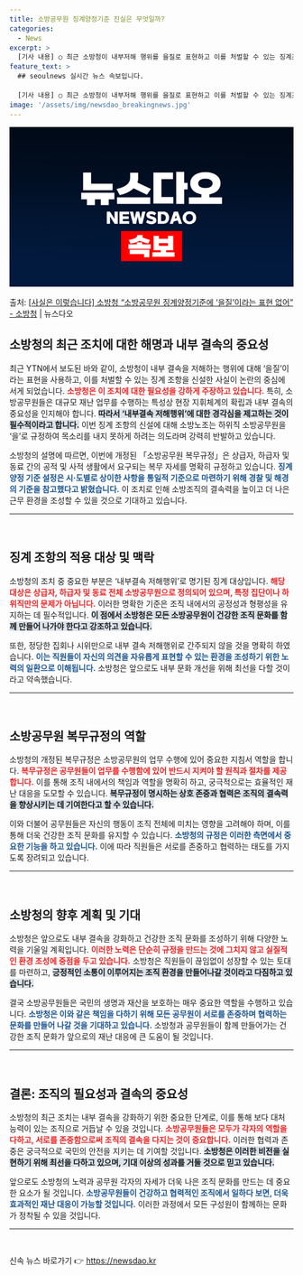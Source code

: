 ```yaml
---
title: 소방공무원 징계양정기준 진실은 무엇일까?
categories:
  - News
excerpt: >
  [기사 내용] ○ 최근 소방청이 내부저해 행위를 을질로 표현하고 이를 처벌할 수 있는 징계조항을 만들어 논란…
feature_text: >
  ## seoulnews 실시간 뉴스 속보입니다.

  [기사 내용] ○ 최근 소방청이 내부저해 행위를 을질로 표현하고 이를 처벌할 수 있는 징계조항을 만들어 논란…
image: '/assets/img/newsdao_breakingnews.jpg'
---
```


![뉴스다오 속보](/assets/img/newsdao_breakingnews.jpg)

<p>출처: <a href="https://newsdao.kr/2253" rel="dofollow">[사실은 이렇습니다] 소방청 “소방공무원 징계양정기준에 ‘을질’이라는 표현 없어” - 소방청</a> | 뉴스다오</p>

<h2 data-ke-size="size26">소방청의 최근 조치에 대한 해명과 내부 결속의 중요성</h2>

<p data-ke-size="size16">최근 YTN에서 보도된 바와 같이, 소방청이 내부 결속을 저해하는 행위에 대해 ‘을질’이라는 표현을 사용하고, 이를 처벌할 수 있는 징계 조항을 신설한 사실이 논란의 중심에 서게 되었습니다. <b><span style="color: #ee2323;">소방청은 이 조치에 대한 필요성을 강하게 주장하고 있습니다.</span></b> 특히, 소방공무원들은 대규모 재난 업무를 수행하는 특성상 현장 지휘체계의 확립과 내부 결속의 중요성을 인지해야 합니다. <b><span style="background-color: #21538527;">따라서 ‘내부결속 저해행위’에 대한 경각심을 제고하는 것이 필수적이라고 합니다.</span></b> 이번 징계 조항의 신설에 대해 소방노조는 하위직 소방공무원을 ‘을’로 규정하여 목소리를 내지 못하게 하려는 의도라며 강력히 반발하고 있습니다.</p>

<p data-ke-size="size16">소방청의 설명에 따르면, 이번에 개정된 「소방공무원 복무규정」은 상급자, 하급자 및 동료 간의 공적 및 사적 생활에서 요구되는 복무 자세를 명확히 규정하고 있습니다. <b><span style="color: #1a5490;">징계 양정 기준 설정은 시·도별로 상이한 사항을 통일적 기준으로 마련하기 위해 경찰 및 해경의 기준을 참고했다고 밝혔습니다.</span></b> 이 조치로 인해 소방조직의 결속력을 높이고 더 나은 근무 환경을 조성할 수 있을 것으로 기대하고 있습니다.</p>

<hr>

<p data-ke-size="size16">&nbsp;</p>

<h2 data-ke-size="size26">징계 조항의 적용 대상 및 맥락</h2>

<p data-ke-size="size16">소방청의 조치 중 중요한 부분은 ‘내부결속 저해행위’로 명기된 징계 대상입니다. <b><span style="color: #ee2323;">해당 대상은 상급자, 하급자 및 동료 전체 소방공무원으로 정의되어 있으며, 특정 집단이나 하위직만의 문제가 아닙니다.</span></b> 이러한 명확한 기준은 조직 내에서의 공정성과 형평성을 유지하는 데 필수적입니다. <b><span style="background-color: #21538527;">이 점에서 소방청은 모든 소방공무원이 건강한 조직 문화를 함께 만들어 나가야 한다고 강조하고 있습니다.</span></b></p>

<p data-ke-size="size16">또한, 정당한 집회나 시위만으로 내부 결속 저해행위로 간주되지 않을 것을 명확히 하였습니다. <b><span style="color: #1a5490;">이는 직원들이 자신의 의견을 자유롭게 표현할 수 있는 환경을 조성하기 위한 노력의 일환으로 이해됩니다.</span></b> 소방청은 앞으로도 내부 문화 개선을 위해 최선을 다할 것이라고 약속했습니다.</p>

<hr>

<p data-ke-size="size16">&nbsp;</p>

<h2 data-ke-size="size26">소방공무원 복무규정의 역할</h2>

<p data-ke-size="size16">소방청의 개정된 복무규정은 소방공무원의 업무 수행에 있어 중요한 지침서 역할을 합니다. <b><span style="color: #ee2323;">복무규정은 공무원들이 업무를 수행함에 있어 반드시 지켜야 할 원칙과 절차를 제공합니다.</span></b> 이를 통해 조직 내에서의 책임과 역할을 명확히 하고, 궁극적으로는 효율적인 재난 대응을 도모할 수 있습니다. <b><span style="background-color: #21538527;">복무규정이 명시하는 상호 존중과 협력은 조직의 결속력을 향상시키는 데 기여한다고 할 수 있습니다.</span></b></p>

<p data-ke-size="size16">이와 더불어 공무원들은 자신의 행동이 조직 전체에 미치는 영향을 고려해야 하며, 이를 통해 더욱 건강한 조직 문화를 유지할 수 있습니다. <b><span style="color: #1a5490;">소방청의 규정은 이러한 측면에서 중요한 기능을 하고 있습니다.</span></b> 이에 따라 직원들은 서로를 존중하고 협력하는 태도를 가지도록 장려되고 있습니다.</p>

<hr>

<p data-ke-size="size16">&nbsp;</p>

<h2 data-ke-size="size26">소방청의 향후 계획 및 기대</h2>

<p data-ke-size="size16">소방청은 앞으로도 내부 결속을 강화하고 건강한 조직 문화를 조성하기 위해 다양한 노력을 기울일 계획입니다. <b><span style="color: #ee2323;">이러한 노력은 단순히 규정을 만드는 것에 그치지 않고 실질적인 환경 조성에 중점을 두고 있습니다.</span></b> 소방청은 직원들이 끊임없이 성장할 수 있는 토대를 마련하고, <b><span style="background-color: #21538527;">긍정적인 소통이 이루어지는 조직 환경을 만들어나갈 것이라고 다짐하고 있습니다.</span></b></p>

<p data-ke-size="size16">결국 소방공무원들은 국민의 생명과 재산을 보호하는 매우 중요한 역할을 수행하고 있습니다. <b><span style="color: #1a5490;">소방청은 이와 같은 책임을 다하기 위해 모든 공무원이 서로를 존중하며 협력하는 문화를 만들어 나갈 것을 기대하고 있습니다.</span></b> 소방청과 공무원들이 함께 만들어가는 건강한 조직 문화가 앞으로의 재난 대응에 큰 도움이 될 것입니다.</p>

<hr>

<p data-ke-size="size16">&nbsp;</p>

<h2 data-ke-size="size26">결론: 조직의 필요성과 결속의 중요성</h2>

<p data-ke-size="size16">소방청의 최근 조치는 내부 결속을 강화하기 위한 중요한 단계로, 이를 통해 보다 대처 능력이 있는 조직으로 거듭날 수 있을 것입니다. <b><span style="color: #ee2323;">소방공무원들은 모두가 각자의 역할을 다하고, 서로를 존중함으로써 조직의 결속을 다지는 것이 중요합니다.</span></b> 이러한 협력과 존중은 궁극적으로 국민의 안전을 지키는 데 기여할 것입니다. <b><span style="background-color: #21538527;">소방청은 이러한 비전을 실현하기 위해 최선을 다하고 있으며, 기대 이상의 성과를 거둘 것으로 믿고 있습니다.</span></b></p>

<p data-ke-size="size16">앞으로도 소방청의 노력과 공무원 각자의 자세가 더욱 나은 조직 문화를 만드는 데 중요한 요소가 될 것입니다. <b><span style="color: #1a5490;">소방공무원들이 건강하고 협력적인 조직에서 일하다 보면, 더욱 효과적인 재난 대응이 가능할 것입니다.</span></b> 이러한 과정에서 모든 구성원이 함께하는 문화가 정착될 수 있을 것입니다.</p>

<hr>

<p data-ke-size="size16">&nbsp;</p> 

신속 뉴스 바로가기 👉 <a href="https://newsdao.kr" rel="dofollow">https://newsdao.kr</a>


